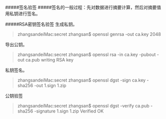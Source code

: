 #####签名验签
#####签名的一般过程：先对数据进行摘要计算，然后对摘要值用私钥进行签名。

#####RSA密钥签名验签
生成私钥。
>zhangsandeiMac:secret zhangsan$ openssl genrsa -out ca.key 2048

导出公钥。
>zhangsandeiMac:secret zhangsan$ openssl rsa -in ca.key -pubout -out ca.pub
writing RSA key

私钥签名。
>zhangsandeiMac:secret zhangsan$ openssl dgst -sign ca.key -sha256 -out 1.sign 1.zip 

公钥验签
>zhangsandeiMac:secret zhangsan$ openssl dgst -verify ca.pub -sha256 -signature 1.sign 1.zip 
Verified OK

